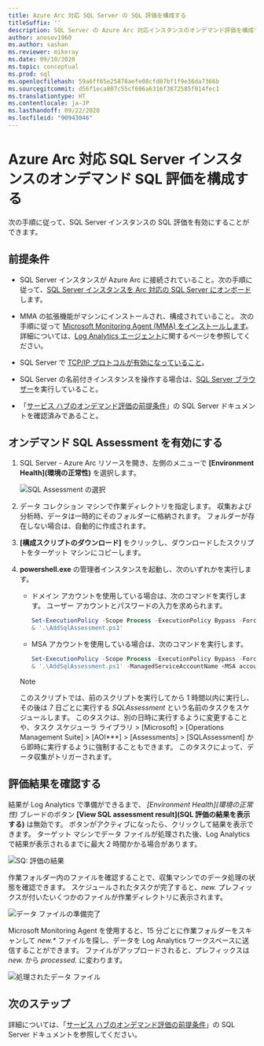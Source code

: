 ```yaml
---
title: Azure Arc 対応 SQL Server の SQL 評価を構成する
titleSuffix: ''
description: SQL Server の Azure Arc 対応インスタンスのオンデマンド評価を構成する
author: anosov1960
ms.author: sashan
ms.reviewer: mikeray
ms.date: 09/10/2020
ms.topic: conceptual
ms.prod: sql
ms.openlocfilehash: 59a6ff65e25878aefe08cfd87bf1f9e36da7366b
ms.sourcegitcommit: d56f1eca807c55cf606a6316f3872585f014fec1
ms.translationtype: HT
ms.contentlocale: ja-JP
ms.lasthandoff: 09/22/2020
ms.locfileid: "90943046"
---
```

# <a name="configure-on-demand-sql-assessment-for-azure-arc-enabled-sql-server-instance"></a>Azure Arc 対応 SQL Server インスタンスのオンデマンド SQL 評価を構成する

次の手順に従って、SQL Server インスタンスの SQL 評価を有効にすることができます。

## <a name="prerequisites"></a>前提条件

* SQL Server インスタンスが Azure Arc に接続されていること。次の手順に従って、[SQL Server インスタンスを Arc 対応の SQL Server にオンボード](connect.md)します。

* MMA の拡張機能がマシンにインストールされ、構成されていること。 次の手順に従って [Microsoft Monitoring Agent (MMA) をインストールします](configure-advanced-data-security.md#install-microsoft-monitoring-agent-mma)。 詳細については、[Log Analytics エージェント](https://docs.microsoft.com/azure/azure-monitor/platform/log-analytics-agent)に関するページを参照してください。

* SQL Server で [TCP/IP プロトコルが有効になっていること](../../database-engine/configure-windows/enable-or-disable-a-server-network-protocol.md)。

* SQL Server の名前付きインスタンスを操作する場合は、[SQL Server ブラウザー](../../tools/configuration-manager/sql-server-browser-service.md)を実行していること。

* 「[サービス ハブのオンデマンド評価の前提条件](https://docs.microsoft.com/services-hub/health/assessment-prereq-docs#on-demand-assessment-prerequisite-documents)」の SQL Server ドキュメントを確認済みであること。

## <a name="enable-on-demand-sql-assessment"></a>オンデマンド SQL Assessment を有効にする

1. SQL Server - Azure Arc リソースを開き、左側のメニューで __[Environment Health]\(環境の正常性\)__ を選択します。

   ![SQL Assessment の選択](media/assess/sql-assessment-heading-sql-server-arc.png)

1. データ コレクション マシンで作業ディレクトリを指定します。 収集および分析時、データは一時的にそのフォルダーに格納されます。 フォルダーが存在しない場合は、自動的に作成されます。

1. __[構成スクリプトのダウンロード]__ をクリックし、ダウンロードしたスクリプトをターゲット マシンにコピーします。

1. __powershell.exe__ の管理者インスタンスを起動し、次のいずれかを実行します。 
   * ドメイン アカウントを使用している場合は、次のコマンドを実行します。 ユーザー アカウントとパスワードの入力を求められます。 

      ```powershell
      Set-ExecutionPolicy -Scope Process -ExecutionPolicy Bypass -Force
      & '.\AddSqlAssessment.ps1'
      ```

    * MSA アカウントを使用している場合は、次のコマンドを実行します。

      ```powershell
      Set-ExecutionPolicy -Scope Process -ExecutionPolicy Bypass -Force
      & '.\AddSqlAssessment.ps1' -ManagedServiceAccountName <MSA account name>
      ```

   > [!NOTE]
   > このスクリプトでは、前のスクリプトを実行してから 1 時間以内に実行し、その後は 7 日ごとに実行する *SQLAssessment* という名前のタスクをスケジュールします。 このタスクは、別の日時に実行するように変更することや、タスク スケジューラ ライブラリ > [Microsoft] > [Operations Management Suite] > [AOI***] > [Assessments] > [SQLAssessment] から即時に実行するように強制することもできます。 このタスクによって、データ収集がトリガーされます。

## <a name="view-the-assessment-results"></a>評価結果を確認する

結果が Log Analytics で準備ができるまで、 _[Environment Health]\(環境の正常性\)_ ブレードのボタン __[View SQL assessment result]\(SQL 評価の結果を表示する\)__ は無効です。 ボタンがアクティブになったら、クリックして結果を表示できます。 ターゲット マシンでデータ ファイルが処理された後、Log Analytics で結果が表示されるまでに最大 2 時間かかる場合があります。

![SQ: 評価の結果](media/assess/sql-assessment-results.png)

作業フォルダー内のファイルを確認することで、収集マシンでのデータ処理の状態を確認できます。 スケジュールされたタスクが完了すると、_new._ プレフィックスが付いたいくつかのファイルが作業ディレクトリに表示されます。

![データ ファイルの準備完了](media/assess/sql-assessment-data-files-ready.png)

Microsoft Monitoring Agent を使用すると、15 分ごとに作業フォルダーをスキャンして _new.*_ ファイルを探し、データを Log Analytics ワークスペースに送信することができます。 ファイルがアップロードされると、プレフィックスは _new._ から _processed._ に変わります。

![処理されたデータ ファイル](media/assess/sql-assessment-data-files-processed.png)

## <a name="next-steps"></a>次のステップ

詳細については、「[サービス ハブのオンデマンド評価の前提条件](https://docs.microsoft.com/services-hub/health/assessment-prereq-docs#on-demand-assessment-prerequisite-documents)」の SQL Server ドキュメントを参照してください。
